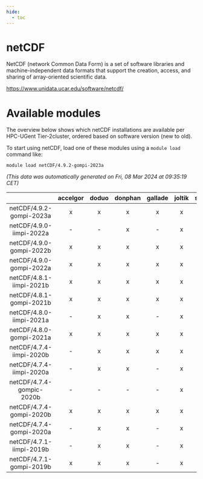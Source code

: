 ```yaml
---
hide:
  - toc
---
```


netCDF
======


NetCDF (network Common Data Form) is a set of software libraries and machine-independent data formats that support the creation, access, and sharing of array-oriented scientific data.

https://www.unidata.ucar.edu/software/netcdf/
# Available modules


The overview below shows which netCDF installations are available per HPC-UGent Tier-2cluster, ordered based on software version (new to old).

To start using netCDF, load one of these modules using a `module load` command like:

```shell
module load netCDF/4.9.2-gompi-2023a
```

*(This data was automatically generated on Fri, 08 Mar 2024 at 09:35:19 CET)*  

| |accelgor|doduo|donphan|gallade|joltik|skitty|
| :---: | :---: | :---: | :---: | :---: | :---: | :---: |
|netCDF/4.9.2-gompi-2023a|x|x|x|x|x|x|
|netCDF/4.9.0-iimpi-2022a|-|-|x|-|x|x|
|netCDF/4.9.0-gompi-2022b|x|x|x|x|x|x|
|netCDF/4.9.0-gompi-2022a|x|x|x|x|x|x|
|netCDF/4.8.1-iimpi-2021b|x|x|x|x|x|x|
|netCDF/4.8.1-gompi-2021b|x|x|x|x|x|x|
|netCDF/4.8.0-iimpi-2021a|-|x|x|-|x|x|
|netCDF/4.8.0-gompi-2021a|x|x|x|x|x|x|
|netCDF/4.7.4-iimpi-2020b|-|x|x|x|x|x|
|netCDF/4.7.4-iimpi-2020a|-|x|x|-|x|x|
|netCDF/4.7.4-gompic-2020b|-|-|-|-|x|-|
|netCDF/4.7.4-gompi-2020b|x|x|x|x|x|x|
|netCDF/4.7.4-gompi-2020a|-|x|x|-|x|x|
|netCDF/4.7.1-iimpi-2019b|-|x|x|-|x|x|
|netCDF/4.7.1-gompi-2019b|x|x|x|-|x|x|
